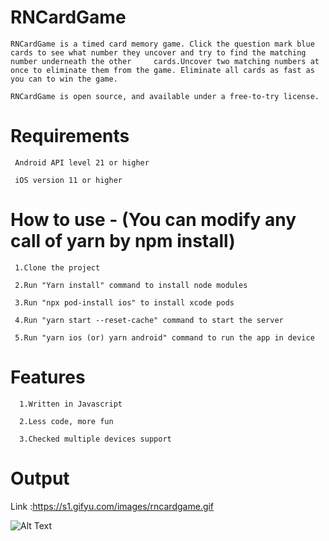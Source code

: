 # RNCardGame

    RNCardGame is a timed card memory game. Click the question mark blue cards to see what number they uncover and try to find the matching number underneath the other     cards.Uncover two matching numbers at once to eliminate them from the game. Eliminate all cards as fast as you can to win the game.
    
    RNCardGame is open source, and available under a free-to-try license. 
    
   # Requirements
   
     Android API level 21 or higher
     
     iOS version 11 or higher
     
   # How to use - (You can modify any call of yarn by npm install)
   
     1.Clone the project
     
     2.Run "Yarn install" command to install node modules
     
     3.Run "npx pod-install ios" to install xcode pods
     
     4.Run "yarn start --reset-cache" command to start the server
     
     5.Run "yarn ios (or) yarn android" command to run the app in device
     
   # Features 
   
      1.Written in Javascript
      
      2.Less code, more fun
      
      3.Checked multiple devices support 
     
   # Output 

   Link :https://s1.gifyu.com/images/rncardgame.gif
   
   ![Alt Text](https://s1.gifyu.com/images/rncardgame.gif)

   

    
    
    
